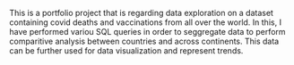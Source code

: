 This is a portfolio project that is regarding data exploration on a dataset containing covid deaths and vaccinations from all over the world. In this, I have performed variou SQL queries in order to seggregate data to perform comparitive analysis between countries and across continents. This data can be further used for data visualization and represent trends.  
